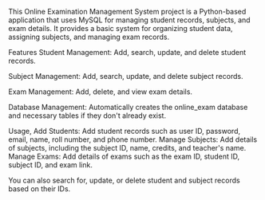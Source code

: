 This Online Examination Management System project is a Python-based application that uses MySQL for managing student records, subjects, and exam details. It provides a basic system for organizing student data, assigning subjects, and managing exam records.

Features
Student Management:
Add, search, update, and delete student records.

Subject Management:
Add, search, update, and delete subject records.

Exam Management:
Add, delete, and view exam details.

Database Management:
Automatically creates the online_exam database and necessary tables if they don't already exist.

Usage, 
Add Students: Add student records such as user ID, password, email, name, roll number, and phone number.
Manage Subjects: Add details of subjects, including the subject ID, name, credits, and teacher's name.
Manage Exams: Add details of exams such as the exam ID, student ID, subject ID, and exam link.

You can also search for, update, or delete student and subject records based on their IDs.
